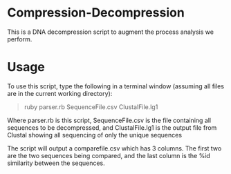 Compression-Decompression
=========================

This is a DNA decompression script to augment the process analysis we perform. 


Usage
=========================

To use this script, type the following in a terminal window (assuming all files are in the current working directory):

> ruby parser.rb SequenceFile.csv ClustalFile.lg1

Where parser.rb is this script, SequenceFile.csv is the file containing all sequences to be decompressed, and ClustalFile.lg1 is the output file from Clustal showing all sequencing of only the unique sequences

The script will output a comparefile.csv which has 3 columns. The first two are the two sequences being compared, and the last column is the %id similarity between the sequences. 